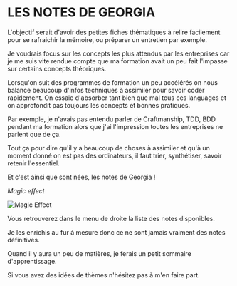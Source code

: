 # LES NOTES DE GEORGIA

L'objectif serait d'avoir des petites fiches thématiques à relire facilement pour se rafraichir la mémoire, ou préparer un entretien par exemple.

Je voudrais focus sur les concepts les plus attendus par les entreprises car je me suis vite rendue compte que ma formation avait un peu fait l'impasse sur certains concepts théoriques. 

Lorsqu'on suit des programmes de formation un peu accélérés on nous balance beaucoup d'infos techniques à assimiler pour savoir coder rapidement. On essaie d'absorber tant bien que mal tous ces languages et on approfondit pas toujours les concepts et bonnes pratiques. 

Par exemple, je n'avais pas entendu parler de Craftmanship, TDD, BDD pendant ma formation alors que j'ai l'impression toutes les entreprises ne parlent que de ça.

Tout ça pour dire qu'il y a beaucoup de choses à assimiler et qu'à un moment donné on est pas des ordinateurs, il faut trier, synthétiser, savoir retenir l'essentiel.

Et c'est ainsi que sont nées, les notes de Georgia !

*Magic effect*

![Magic Effect](https://media3.giphy.com/media/l0MYLmvcOEwqyqWt2/giphy.gif?cid=ecf05e47yis99lzrttdjhjs8b5617ts77onu4b572y1ittbt&rid=giphy.gif
"Magic Effect")


Vous retrouverez dans le menu de droite la liste des notes disponibles.

Je les enrichis au fur à mesure donc ce ne sont jamais vraiment des notes définitives.

Quand il y aura un peu de matières, je ferais un petit sommaire d'apprentissage.

Si vous avez des idées de thèmes n'hésitez pas à m'en faire part.
